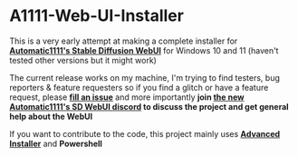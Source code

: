 # A1111-Web-UI-Installer

This is a very early attempt at making a complete installer for **[Automatic1111's Stable Diffusion WebUI](https://github.com/AUTOMATIC1111/stable-diffusion-webui)** for Windows 10 and 11 (haven't tested other versions but it might work)

The current release works on my machine, I'm trying to find testers, bug reporters & feature requesters so if you find a glitch or have a feature request, please [**fill an issue**](https://github.com/EmpireMediaScience/A1111-Web-UI-Installer/issues) and more importantly **join [the new Automatic1111's SD WebUI discord](https://discord.gg/5KRHgNpz) to discuss the project and get general help about the WebUI**

If you want to contribute to the code, this project mainly uses [**Advanced Installer**](https://www.advancedinstaller.com/) and **Powershell**
